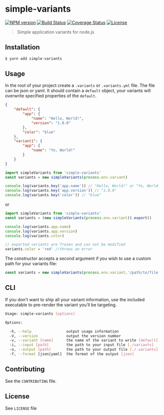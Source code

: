 # simple-variants
[![NPM version](https://badge.fury.io/js/simple-variants.svg)](https://npmjs.org/package/simple-variants) [![Build Status](https://travis-ci.org/ckaznocha/simple-variants.svg?branch=master)](https://travis-ci.org/ckaznocha/simple-variants)
[![Coverage Status](https://coveralls.io/repos/github/ckaznocha/simple-variants/badge.svg?branch=master)](https://coveralls.io/github/ckaznocha/simple-variants?branch=master)
[![License](http://img.shields.io/:license-mit-blue.svg)](http://ckaznocha.mit-license.org)

> Simple application variants for node.js

## Installation

```sh
$ yarn add simple-variants
```

## Usage

In the root of your project create a `.variants` or `.variants.yml` file. The
file can be json or yaml. It should contain a `default` object, your variants
will overwrite specified properties of the `default`.

```json
{
    "default": {
        "app": {
            "name": "Hello, World!",
            "version": "1.0.0"
        },
        "color": "blue"
    },
    "variant1": {
        "app": {
            "name": "Yo, World!"
        }
    }
}
```

```js
import simpleVariants from 'simple-variants'
const variants = new simpleVariants(process.env.variant)

console.log(variants.key('app.name')) // "Hello, World!" or "Yo, World!"
console.log(variants.key('app.version')) // "1.0.0"
console.log(variants.key('color')) // "blue"
```
or
```js
import simpleVariants from 'simple-variants'
const variants = (new simpleVariants(process.env.variant)).export()

console.log(variants.app.name)
console.log(variants.app.version)
console.log(variants.color)

// exported variants are frozen and can not be modified
variants.color = 'red' //throws an error
```

The constructor accepts a second argument if you wish to use a custom path for
your variants file:
```js
const variants = new simpleVariants(process.env.variant,'/path/to/file.yml')
```

## CLI

If you don't want to ship all your variant information, use the included
executable to pre-render the variant you'll be targeting.

```sh
Usage: simple-variants [options]

Options:

  -h, --help                output usage information
  -V, --version             output the version number
  -v, --variant [name]      the name of the variant to write [default]
  -i, --input [path]        the path to your input file [./variants]
  -o, --output [path]       the path to your output file [./.variants]
  -f, --format [json|yaml]  the format of the output [json]
```

## Contributing

See the `CONTRIBUTING` file.

## License
See `LICENSE` file
